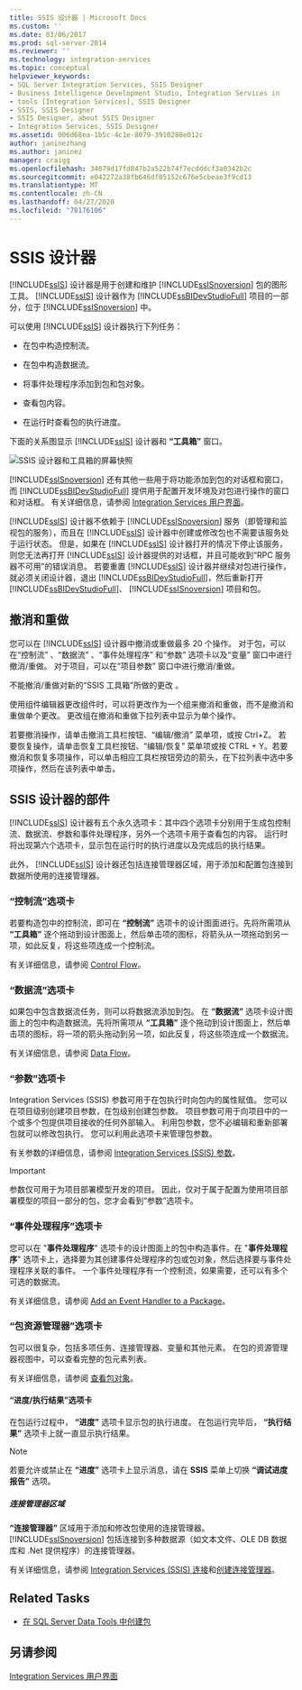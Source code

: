 ```yaml
---
title: SSIS 设计器 | Microsoft Docs
ms.custom: ''
ms.date: 03/06/2017
ms.prod: sql-server-2014
ms.reviewer: ''
ms.technology: integration-services
ms.topic: conceptual
helpviewer_keywords:
- SQL Server Integration Services, SSIS Designer
- Business Intelligence Development Studio, Integration Services in
- tools [Integration Services], SSIS Designer
- SSIS, SSIS Designer
- SSIS Designer, about SSIS Designer
- Integration Services, SSIS Designer
ms.assetid: 006d68ea-1b5c-4c1e-8079-3910288e012c
author: janinezhang
ms.author: janinez
manager: craigg
ms.openlocfilehash: 34079d17fd847b2a522b74f7ecdddcf3a0342b2c
ms.sourcegitcommit: e042272a38fb646df05152c676e5cbeae3f9cd13
ms.translationtype: MT
ms.contentlocale: zh-CN
ms.lasthandoff: 04/27/2020
ms.locfileid: "78176106"
---
```

# <a name="ssis-designer"></a>SSIS 设计器
  [!INCLUDE[ssIS](../includes/ssis-md.md)] 设计器是用于创建和维护 [!INCLUDE[ssISnoversion](../includes/ssisnoversion-md.md)] 包的图形工具。 [!INCLUDE[ssIS](../includes/ssis-md.md)] 设计器作为 [!INCLUDE[ssBIDevStudioFull](../includes/ssbidevstudiofull-md.md)] 项目的一部分，位于 [!INCLUDE[ssISnoversion](../includes/ssisnoversion-md.md)] 中。

 可以使用 [!INCLUDE[ssIS](../includes/ssis-md.md)] 设计器执行下列任务：

-   在包中构造控制流。

-   在包中构造数据流。

-   将事件处理程序添加到包和包对象。

-   查看包内容。

-   在运行时查看包的执行进度。

 下面的关系图显示 [!INCLUDE[ssIS](../includes/ssis-md.md)] 设计器和 **“工具箱”** 窗口。

 ![SSIS 设计器和工具箱的屏幕快照](media/denali-designerandtoolbox.gif "SSIS 设计器和工具箱的屏幕快照")

 [!INCLUDE[ssISnoversion](../includes/ssisnoversion-md.md)] 还有其他一些用于将功能添加到包的对话框和窗口，而 [!INCLUDE[ssBIDevStudioFull](../includes/ssbidevstudiofull-md.md)] 提供用于配置开发环境及对包进行操作的窗口和对话框。 有关详细信息，请参阅 [Integration Services 用户界面](integration-services-user-interface.md)。

 [!INCLUDE[ssIS](../includes/ssis-md.md)] 设计器不依赖于 [!INCLUDE[ssISnoversion](../includes/ssisnoversion-md.md)] 服务（即管理和监视包的服务），而且在 [!INCLUDE[ssIS](../includes/ssis-md.md)] 设计器中创建或修改包也不需要该服务处于运行状态。 但是，如果在 [!INCLUDE[ssIS](../includes/ssis-md.md)] 设计器打开的情况下停止该服务，则您无法再打开 [!INCLUDE[ssIS](../includes/ssis-md.md)] 设计器提供的对话框，并且可能收到“RPC 服务器不可用”的错误消息。 若要重置 [!INCLUDE[ssIS](../includes/ssis-md.md)] 设计器并继续对包进行操作，就必须关闭设计器，退出 [!INCLUDE[ssBIDevStudioFull](../includes/ssbidevstudiofull-md.md)]，然后重新打开 [!INCLUDE[ssBIDevStudioFull](../includes/ssbidevstudiofull-md.md)]、 [!INCLUDE[ssISnoversion](../includes/ssisnoversion-md.md)] 项目和包。

## <a name="undo-and-redo"></a>撤消和重做
 您可以在 [!INCLUDE[ssIS](../includes/ssis-md.md)] 设计器中撤消或重做最多 20 个操作。 对于包，可以在“控制流”  、“数据流”  、“事件处理程序”  和“参数”  选项卡以及“变量”  窗口中进行撤消/重做。 对于项目，可以在“项目参数”  窗口中进行撤消/重做。

 不能撤消/重做对新的“SSIS 工具箱”所做的更改  。

 使用组件编辑器更改组件时，可以将更改作为一个组来撤消和重做，而不是撤消和重做单个更改。 更改组在撤消和重做下拉列表中显示为单个操作。

 若要撤消操作，请单击撤消工具栏按钮、“编辑/撤消”  菜单项，或按 Ctrl+Z。 若要恢复操作，请单击恢复工具栏按钮、“编辑/恢复”  菜单项或按 CTRL + Y。若要撤消和恢复多项操作，可以单击相应工具栏按钮旁边的箭头，在下拉列表中选中多项操作，然后在该列表中单击。

## <a name="parts-of-the-ssis-designer"></a>SSIS 设计器的部件
 [!INCLUDE[ssIS](../includes/ssis-md.md)] 设计器有五个永久选项卡：其中四个选项卡分别用于生成包控制流、数据流、参数和事件处理程序，另外一个选项卡用于查看包的内容。 运行时将出现第六个选项卡，显示包在运行时的执行进度以及完成后的执行结果。

 此外， [!INCLUDE[ssIS](../includes/ssis-md.md)] 设计器还包括连接管理器区域，用于添加和配置包连接到数据所使用的连接管理器。

### <a name="control-flow-tab"></a>“控制流”选项卡
 若要构造包中的控制流，即可在 **“控制流”** 选项卡的设计图面进行。先将所需项从 **“工具箱”** 逐个拖动到设计图面上，然后单击项的图标，将箭头从一项拖动到另一项，如此反复，将这些项连成一个控制流。

 有关详细信息，请参阅 [Control Flow](control-flow/control-flow.md)。

### <a name="data-flow-tab"></a>“数据流”选项卡
 如果包中包含数据流任务，则可以将数据流添加到包。 在 **“数据流”** 选项卡设计图面上的包中构造数据流。先将所需项从 **“工具箱”** 逐个拖动到设计图面上，然后单击项的图标，将一项的箭头拖动到另一项，如此反复，将这些项连成一个数据流。

 有关详细信息，请参阅 [Data Flow](data-flow/data-flow.md)。

### <a name="parameters-tab"></a>“参数”选项卡
 Integration Services (SSIS) 参数可用于在包执行时向包内的属性赋值。 您可以在项目级别创建项目参数，在包级别创建包参数。 项目参数可用于向项目中的一个或多个包提供项目接收的任何外部输入。 利用包参数，您不必编辑和重新部署包就可以修改包执行。 您可以利用此选项卡来管理包参数。

 有关参数的详细信息，请参阅 [Integration Services (SSIS) 参数](integration-services-ssis-package-and-project-parameters.md)。

> [!IMPORTANT]
>  参数仅可用于为项目部署模型开发的项目。 因此，仅对于属于配置为使用项目部署模型的项目一部分的包，您才会看到“参数”选项卡。

### <a name="event-handlers-tab"></a>“事件处理程序”选项卡
 您可以在 "**事件处理程序**" 选项卡的设计图面上的包中构造事件。在 "**事件处理程序**" 选项卡上，选择要为其创建事件处理程序的包或包对象，然后选择要与事件处理程序关联的事件。 一个事件处理程序有一个控制流，如果需要，还可以有多个可选的数据流。

 有关详细信息，请参阅 [Add an Event Handler to a Package](../../2014/integration-services/add-an-event-handler-to-a-package.md)。

### <a name="package-explorer-tab"></a>“包资源管理器”选项卡
 包可以很复杂，包括多项任务、连接管理器、变量和其他元素。 在包的资源管理器视图中，可以查看完整的包元素列表。

 有关详细信息，请参阅 [查看包对象](view-package-objects.md)。

#### <a name="progressexecution-result-tab"></a>“进度/执行结果”选项卡
 在包运行过程中， **“进度”** 选项卡显示包的执行进度。 在包运行完毕后， **“执行结果”** 选项卡上就一直显示执行结果。

> [!NOTE]
>   若要允许或禁止在 **“进度”** 选项卡上显示消息，请在 **SSIS** 菜单上切换 **“调试进度报告”** 选项。

##### <a name="connection-managers-area"></a>连接管理器区域
 **“连接管理器”** 区域用于添加和修改包使用的连接管理器。 [!INCLUDE[ssISnoversion](../includes/ssisnoversion-md.md)] 包括连接到多种数据源（如文本文件、OLE DB 数据库和 .Net 提供程序）的连接管理器。

 有关详细信息，请参阅 [Integration Services (SSIS) 连接](connection-manager/integration-services-ssis-connections.md)和[创建连接管理器](../../2014/integration-services/create-connection-managers.md)。

## <a name="related-tasks"></a>Related Tasks

-   [在 SQL Server Data Tools 中创建包](create-packages-in-sql-server-data-tools.md)

## <a name="see-also"></a>另请参阅
 [Integration Services 用户界面](integration-services-user-interface.md)


